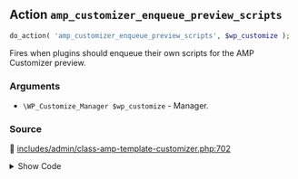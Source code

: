 ## Action `amp_customizer_enqueue_preview_scripts`

```php
do_action( 'amp_customizer_enqueue_preview_scripts', $wp_customize );
```

Fires when plugins should enqueue their own scripts for the AMP Customizer preview.

### Arguments

* `\WP_Customize_Manager $wp_customize` - Manager.

### Source

:link: [includes/admin/class-amp-template-customizer.php:702](../../includes/admin/class-amp-template-customizer.php#L702)

<details>
<summary>Show Code</summary>

```php
do_action( 'amp_customizer_enqueue_preview_scripts', $this->wp_customize );
```

</details>

